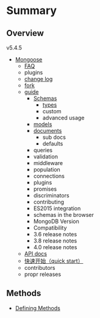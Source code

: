 # Summary

## Overview
v5.4.5

* [Mongoose](README.md)
  * [FAQ](faq.md)
  * plugins
  * [change log](change-log.md)
  * [fork](fork.md)
  * [guide](guide.md)
    * [Schemas](guide/schemas.md)
      * [types](guide/schemas/types.md)
      * custom
      * advanced usage
    * [models](guide/models.md)
    * [documents](guide/documents.md)
      * sub docs
      * defaults
    * queries
    * validation
    * middleware
    * population
    * connections
    * plugins
    * promises
    * discriminators
    * contributing
    * ES2015 integration
    * schemas in the browser
    * MongoDB Version
    * Compatibility
    * 3.6 release notes
    * 3.8 release notes
    * 4.0 release notes
  * [API docs](api-docs.md)
  * [快速开始（quick start）](quick-start.md)
  * contributors
  * propr releases

## Methods

* [Defining Methods](methods.md)



